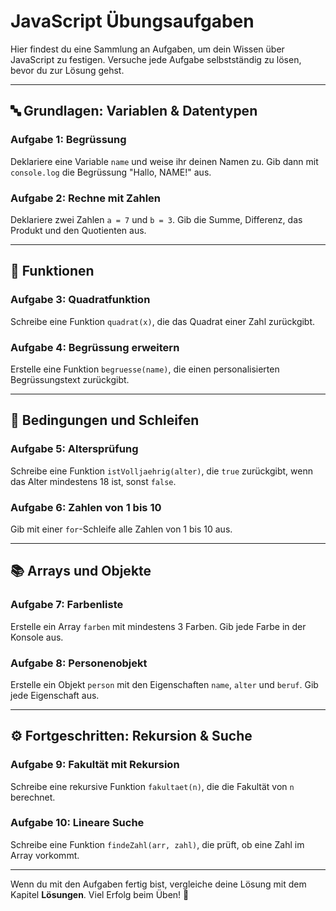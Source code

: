 # JavaScript Übungsaufgaben

Hier findest du eine Sammlung an Aufgaben, um dein Wissen über JavaScript zu festigen. Versuche jede Aufgabe selbstständig zu lösen, bevor du zur Lösung gehst.

---

## 🔤 Grundlagen: Variablen & Datentypen

### Aufgabe 1: Begrüssung

Deklariere eine Variable `name` und weise ihr deinen Namen zu. Gib dann mit `console.log` die Begrüssung "Hallo, NAME!" aus.

### Aufgabe 2: Rechne mit Zahlen

Deklariere zwei Zahlen `a = 7` und `b = 3`. Gib die Summe, Differenz, das Produkt und den Quotienten aus.

---

## 🧠 Funktionen

### Aufgabe 3: Quadratfunktion

Schreibe eine Funktion `quadrat(x)`, die das Quadrat einer Zahl zurückgibt.

### Aufgabe 4: Begrüssung erweitern

Erstelle eine Funktion `begruesse(name)`, die einen personalisierten Begrüssungstext zurückgibt.

---

## 🔁 Bedingungen und Schleifen

### Aufgabe 5: Altersprüfung

Schreibe eine Funktion `istVolljaehrig(alter)`, die `true` zurückgibt, wenn das Alter mindestens 18 ist, sonst `false`.

### Aufgabe 6: Zahlen von 1 bis 10

Gib mit einer `for`-Schleife alle Zahlen von 1 bis 10 aus.

---

## 📚 Arrays und Objekte

### Aufgabe 7: Farbenliste

Erstelle ein Array `farben` mit mindestens 3 Farben. Gib jede Farbe in der Konsole aus.

### Aufgabe 8: Personenobjekt

Erstelle ein Objekt `person` mit den Eigenschaften `name`, `alter` und `beruf`. Gib jede Eigenschaft aus.

---

## ⚙️ Fortgeschritten: Rekursion & Suche

### Aufgabe 9: Fakultät mit Rekursion

Schreibe eine rekursive Funktion `fakultaet(n)`, die die Fakultät von `n` berechnet.

### Aufgabe 10: Lineare Suche

Schreibe eine Funktion `findeZahl(arr, zahl)`, die prüft, ob eine Zahl im Array vorkommt.

---

Wenn du mit den Aufgaben fertig bist, vergleiche deine Lösung mit dem Kapitel **Lösungen**. Viel Erfolg beim Üben! 🚀
